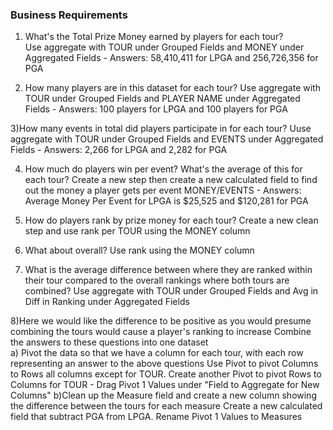### Business Requirements 
1) What's the Total Prize Money earned by players for each tour?  
Use aggregate with TOUR under Grouped Fields and MONEY under Aggregated Fields - Answers: 58,410,411 for LPGA and 256,726,356 for PGA

2) How many players are in this dataset for each tour?
Use aggregate with TOUR under Grouped Fields and PLAYER NAME under Aggregated Fields - Answers: 100 players for LPGA and 100 players for PGA

3)How many events in total did players participate in for each tour?
Uuse aggregate with TOUR under Grouped Fields and EVENTS under Aggregated Fields - Answers: 2,266 for LPGA and 2,282 for PGA

4) How much do players win per event? What's the average of this for each tour?
Create a new step then create a new calculated field to find out the money a player gets per event MONEY/EVENTS - Answers: Average Money Per Event for LPGA is $25,525 and $120,281 for PGA

5) How do players rank by prize money for each tour? 
Create a new clean step and use rank per TOUR using the MONEY column 

6) What about overall? 
Use rank using the MONEY column

7) What is the average difference between where they are ranked within their tour compared to the overall rankings where both tours are combined? 
Use aggregate with TOUR under Grouped Fields and Avg in Diff in Ranking under Aggregated Fields 

8)Here we would like the difference to be positive as you would presume combining the tours would cause a player's ranking to increase
Combine the answers to these questions into one dataset  
  a) Pivot the data so that we have a column for each tour, with each row representing an answer to the above questions
Use Pivot to pivot Columns to Rows all columns except for TOUR. Create another Pivot to pivot Rows to Columns for TOUR - Drag Pivot 1 Values under "Field to Aggregate for New Columns"
  b)Clean up the Measure field and create a new column showing the difference between the tours for each measure
Create a new calculated field that subtract PGA from LPGA. Rename Pivot 1 Values to Measures 
   
